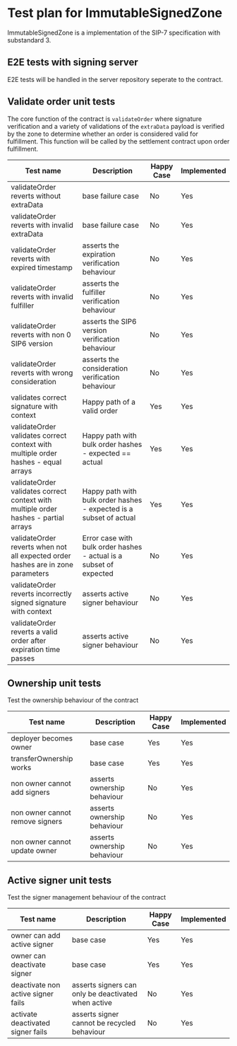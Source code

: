 # Test plan for ImmutableSignedZone

ImmutableSignedZone is a implementation of the SIP-7 specification with substandard 3.

## E2E tests with signing server

E2E tests will be handled in the server repository seperate to the contract.

## Validate order unit tests

The core function of the contract is `validateOrder` where signature verification and a variety of validations of the `extraData` payload is verified by the zone to determine whether an order is considered valid for fulfillment. This function will be called by the settlement contract upon order fulfillment.

| Test name                                                                           | Description                                                        | Happy Case | Implemented |
| ----------------------------------------------------------------------------------- | ------------------------------------------------------------------ | ---------- | ----------- |
| validateOrder reverts without extraData                                             | base failure case                                                  | No         | Yes         |
| validateOrder reverts with invalid extraData                                        | base failure case                                                  | No         | Yes         |
| validateOrder reverts with expired timestamp                                        | asserts the expiration verification behaviour                      | No         | Yes         |
| validateOrder reverts with invalid fulfiller                                        | asserts the fulfiller verification behaviour                       | No         | Yes         |
| validateOrder reverts with non 0 SIP6 version                                       | asserts the SIP6 version verification behaviour                    | No         | Yes         |
| validateOrder reverts with wrong consideration                                      | asserts the consideration verification behaviour                   | No         | Yes         |
| validates correct signature with context                                            | Happy path of a valid order                                        | Yes        | Yes         |
| validateOrder validates correct context with multiple order hashes - equal arrays   | Happy path with bulk order hashes - expected == actual             | Yes        | Yes         |
| validateOrder validates correct context with multiple order hashes - partial arrays | Happy path with bulk order hashes - expected is a subset of actual | Yes        | Yes         |
| validateOrder reverts when not all expected order hashes are in zone parameters     | Error case with bulk order hashes - actual is a subset of expected | No         | Yes         |
| validateOrder reverts incorrectly signed signature with context                     | asserts active signer behaviour                                    | No         | Yes         |
| validateOrder reverts a valid order after expiration time passes                    | asserts active signer behaviour                                    | No         | Yes         |

## Ownership unit tests

Test the ownership behaviour of the contract

| Test name                       | Description                 | Happy Case | Implemented |
| ------------------------------- | --------------------------- | ---------- | ----------- |
| deployer becomes owner          | base  case                  | Yes        | Yes         |
| transferOwnership works         | base  case                  | Yes        | Yes         |
| non owner cannot add signers    | asserts ownership behaviour | No         | Yes         |
| non owner cannot remove signers | asserts ownership behaviour | No         | Yes         |
| non owner cannot update owner   | asserts ownership behaviour | No         | Yes         |

## Active signer unit tests

Test the signer management behaviour of the contract

| Test name                          | Description                                         | Happy Case | Implemented |
| ---------------------------------- | --------------------------------------------------- | ---------- | ----------- |
| owner can add active signer        | base  case                                          | Yes        | Yes         |
| owner can deactivate signer        | base  case                                          | Yes        | Yes         |
| deactivate non active signer fails | asserts signers can only be deactivated when active | No         | Yes         |
| activate deactivated signer fails  | asserts signer cannot be recycled behaviour         | No         | Yes         |
